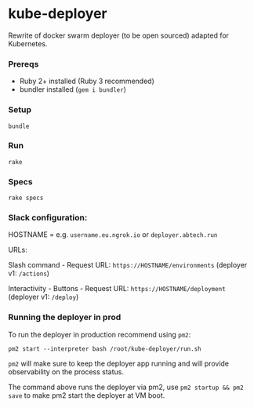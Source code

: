 # kube-deployer

Rewrite of docker swarm deployer (to be open sourced) adapted for Kubernetes.

### Prereqs

- Ruby 2+ installed (Ruby 3 recommended)
- bundler installed (`gem i bundler`)

### Setup


    bundle


### Run

    rake


### Specs

    rake specs


### Slack configuration:

HOSTNAME = e.g. `username.eu.ngrok.io` or `deployer.abtech.run`

URLs:

Slash command - Request URL: `https://HOSTNAME/environments` (deployer v1: `/actions`)

Interactivity - Buttons - Request URL: `https://HOSTNAME/deployment` (deployer v1: `/deploy`)


### Running the deployer in prod

To run the deployer in production recommend using `pm2`:

    pm2 start --interpreter bash /root/kube-deployer/run.sh

`pm2` will make sure to keep the deployer app running and will provide observability on the process status.

The command above runs the deployer via pm2, use `pm2 startup && pm2 save` to make pm2 start the deployer at VM boot.
